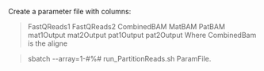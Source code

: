Create a parameter file with columns:
> FastQReads1 FastQReads2 CombinedBAM MatBAM PatBAM mat1Output mat2Output pat1Output pat2Output
Where CombinedBam is the aligne

> sbatch --array=1-#%# run_PartitionReads.sh ParamFile.
